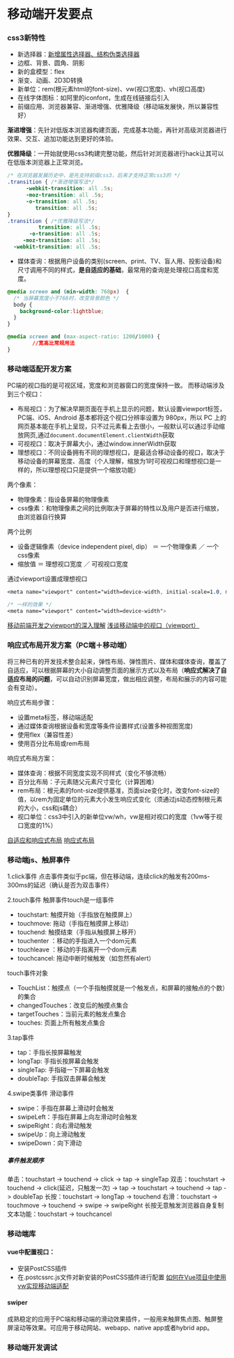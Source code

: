 # 移动端开发要点
### css3新特性
- 新选择器：[新增属性选择器、结构伪类选择器](https://www.cnblogs.com/liutianzeng/p/10933351.html)
- 边框、背景、圆角、阴影
- 新的盒模型：flex
- 渐变、动画、2D3D转换
- 新单位：rem(根元素html的font-size)、vw(视口宽度)、vh(视口高度)
- 在线字体图标：如阿里的iconfont，生成在线链接后引入
- 前缀应用、浏览器兼容、渐进增强、优雅降级（移动端发展快，所以兼容性好）

**渐进增强**：先针对低版本浏览器构建页面，完成基本功能，再针对高级浏览器进行效果、交互、追加功能达到更好的体验。

**优雅降级**：一开始就使用css3构建完整功能，然后针对浏览器进行hack让其可以在低版本浏览器上正常浏览。
```css
/* 在浏览器发展历史中，是先支持前缀css3，后来才支持正常css3的 */
.transition { /*渐进增强写法*/
      -webkit-transition: all .5s;
      -moz-transition: all .5s;
      -o-transition: all .5s;
         transition: all .5s;
}
.transition { /*优雅降级写法*/
          transition: all .5s;
       -o-transition: all .5s;
     -moz-transition: all .5s;
  -webkit-transition: all .5s;
```

- 媒体查询：根据用户设备的类别(screen、print、TV、盲人用、投影设备)和尺寸调用不同的样式，**是自适应的基础**，最常用的查询是处理视口高度和宽度。

```css
@media screen and (min-width: 768px)  {
  /* 当屏幕宽度小于768时，改变背景颜色 */
  body {
    background-color:lightblue;
  }
}

@media screen and (max-aspect-ratio: 1200/1000) {
        //宽高比常规用法
}
```
### 移动端适配开发方案
PC端的视口指的是可视区域，宽度和浏览器窗口的宽度保持一致。
而移动端涉及到三个视口：
- 布局视口：为了解决早期页面在手机上显示的问题，默认设置viewport标签，PC端、iOS、Android 基本都将这个视口分辨率设置为 980px，所以 PC 上的网页基本能在手机上呈现，只不过元素看上去很小，一般默认可以通过手动缩放网页,通过`document.documentElement.clientWidth`获取
- 可视视口：取决于屏幕大小，通过window.innerWidth获取
- 理想视口：不同设备拥有不同的理想视口，是最适合移动设备的视口，取决于移动设备的屏幕宽度、高度（个人理解，缩放为1时可视视口和理想视口是一样的，所以理想视口只是提供一个缩放功能）

两个像素：
- 物理像素：指设备屏幕的物理像素
- css像素：和物理像素之间的比例取决于屏幕的特性以及用户是否进行缩放，由浏览器自行换算

两个比例
- 设备逻辑像素（device independent pixel, dip） ＝ 一个物理像素 ／ 一个css像素
- 缩放值 ＝ 理想视口宽度 ／ 可视视口宽度

通过viewport设置成理想视口
```css
<meta name="viewport" content="width=device-width, initial-scale=1.0, maximum-scale=1.0, user-scalable=0">

/* 一样的效果 */
<meta name="viewport" content="width=device-width">
```

[移动前端开发之viewport的深入理解](https://www.cnblogs.com/2050/p/3877280.html)
[浅谈移动端中的视口（viewport）](https://www.cnblogs.com/yuduxyz/p/9745962.html)
### 响应式布局开发方案（PC端＋移动端）
将三种已有的开发技术整合起来，弹性布局、弹性图片、媒体和媒体查询，覆盖了自适应，可以根据屏幕的大小自动调整页面的展示方式以及布局（**响应式解决了自适应布局的问题**，可以自动识别屏幕宽度，做出相应调整，布局和展示的内容可能会有变动）。

响应式布局步骤：
- 设置meta标签，移动端适配
- 通过媒体查询根据设备和宽度等条件设置样式(设置多种视图宽度)
- 使用flex（兼容性差）
- 使用百分比布局或rem布局

响应式布局方案：
- 媒体查询：根据不同宽度实现不同样式（变化不够流畅）
- 百分比布局：子元素随父元素尺寸变化（计算困难）
- rem布局：根元素的font-size提供基准，页面size变化时，改变font-size的值，以rem为固定单位的元素大小发生响应式变化（须通过js动态控制根元素的大小，css和js耦合）
- 视口单位：css3中引入的新单位vw/wh，vw是相对视口的宽度（1vw等于视口宽度的1%）

[自适应和响应式布局](https://www.cnblogs.com/guisenbin/p/10451731.html)
[响应式布局](https://www.jianshu.com/p/daf1119e187b?utm_campaign=maleskine&utm_content=note&utm_medium=seo_notes&utm_source=recommendation)
### 移动端js、触屏事件
1.click事件
点击事件类似于pc端，但在移动端，连续click的触发有200ms-300ms的延迟（确认是否为双击事件）

2.touch事件
触屏事件touch是一组事件
- touchstart: 触摸开始（手指放在触摸屏上）
- touchmove: 拖动（手指在触摸屏上移动）
- touchend: 触摸结束（手指从触摸屏上移开）
- touchenter ：移动的手指进入一个dom元素
- touchleave ：移动的手指离开一个dom元素
- touchcancel: 拖动中断时候触发（如忽然有alert）

touch事件对象
- TouchList：触摸点（一个手指触摸就是一个触发点，和屏幕的接触点的个数）的集合
- changedTouches：改变后的触摸点集合
- targetTouches：当前元素的触发点集合
- touches: 页面上所有触发点集合

3.tap事件
- tap：手指长按屏幕触发
- longTap: 手指长按屏幕会触发
- singleTap: 手指碰一下屏幕会触发
- doubleTap: 手指双击屏幕会触发

4.swipe类事件
滑动事件
- swipe：手指在屏幕上滑动时会触发
- swipeLeft：手指在屏幕上向左滑动时会触发
- swipeRight：向右滑动触发
- swipeUp：向上滑动触发
- swipeDown：向下滑动

##### 事件触发顺序
单击：touchstart -> touchend -> click -> tap -> singleTap
双击：touchstart -> touchend -> click(延迟，只触发一次) -> tap -> touchstart -> touchend -> tap -> doubleTap
长按：touchstart -> longTap -> touchend
右滑：touchstart -> touchmove -> touchend -> swipe -> swipeRight
长按无意触发浏览器自身复制文本功能：touchstart -> touchcancel
### 移动端库
#### vue中配置视口：
- 安装PostCSS插件
- 在.postcssrc.js文件对新安装的PostCSS插件进行配置
[如何在Vue项目中使用vw实现移动端适配](https://www.cnblogs.com/yikuu/p/9052148.html)

#### swiper
成熟稳定的应用于PC端和移动端的滑动效果插件，一般用来触屏焦点图、触屏整屏滚动等效果。可应用于移动网站、webapp、native app或者hybrid app。


### 移动端开发调试